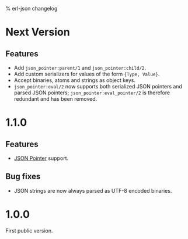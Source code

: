 % erl-json changelog

# Next Version
## Features
- Add `json_pointer:parent/1` and `json_pointer:child/2`.
- Add custom serializers for values of the form `{Type, Value}`.
- Accept binaries, atoms and strings as object keys.
- `json_pointer:eval/2` now supports both serialized JSON pointers and parsed
  JSON pointers; `json_pointer:eval_pointer/2` is therefore redundant and has
  been removed.

# 1.1.0
## Features
- [JSON Pointer](https://tools.ietf.org/html/rfc6901) support.
## Bug fixes
- JSON strings are now always parsed as UTF-8 encoded binaries.

# 1.0.0
First public version.
